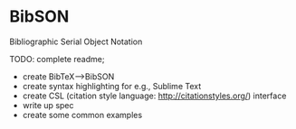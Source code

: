 # BibSON
Bibliographic Serial Object Notation

TODO: complete readme; 
* create BibTeX-->BibSON
* create syntax highlighting for e.g., Sublime Text
* create CSL (citation style language: http://citationstyles.org/) interface
* write up spec
* create some common examples